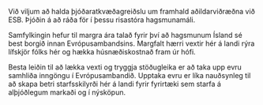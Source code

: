 Við viljum að halda þjóðaratkvæðagreiðslu um framhald aðildarviðræðna við ESB. Þjóðin á að ráða för í þessu risastóra hagsmunamáli.

Samfylkingin hefur til margra ára talað fyrir því að hagsmunum Ísland sé best borgið innan Evrópusambandsins. Margfalt hærri vextir hér á landi rýra lífskjör fólks hér og hækka húsnæðiskostnað fram úr hófi.

Besta leiðin til að lækka vexti og tryggja stöðugleika er að taka upp evru samhliða inngöngu í Evrópusambandið. Upptaka evru er líka nauðsynleg til að skapa betri starfsskilyrði hér á landi fyrir fyrirtæki sem starfa á alþjóðlegum markaði og í nýsköpun.
